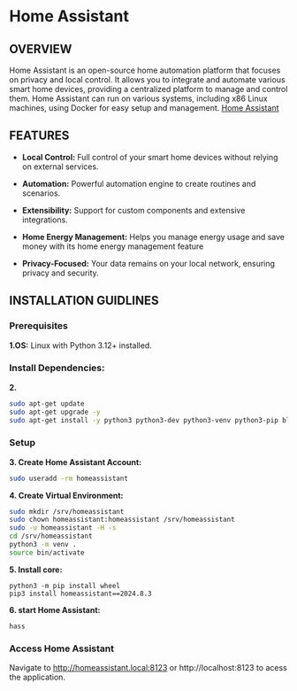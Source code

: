 # Home Assistant

## OVERVIEW

Home Assistant is an open-source home automation platform that focuses on privacy and local control. It allows you to integrate and automate various smart home devices, providing a centralized platform to manage and control them. Home Assistant can run on various systems, including x86 Linux machines, using Docker for easy setup and management. [Home Assistant](https://github.com/home-assistant/core)


## FEATURES

- **Local Control:** Full control of your smart home devices without relying on external services.

- **Automation:** Powerful automation engine to create routines and scenarios.

- **Extensibility:** Support for custom components and extensive integrations.

- **Home Energy Management:** Helps you manage energy usage and save money with its home energy management feature

- **Privacy-Focused:** Your data remains on your local network, ensuring privacy and security.


## INSTALLATION GUIDLINES

### **Prerequisites**

**1.OS:** Linux with Python 3.12+ installed.

### **Install Dependencies:**

**2.**

```bash
sudo apt-get update
sudo apt-get upgrade -y
sudo apt-get install -y python3 python3-dev python3-venv python3-pip bluez libffi-dev libssl-dev libjpeg-dev zlib1g-dev autoconf build-essential libopenjp2-7 libtiff6 libturbojpeg0-dev tzdata ffmpeg liblapack3 liblapack-dev libatlas-base-dev
```

### **Setup**

**3. Create Home Assistant Account:**
```bash
sudo useradd -rm homeassistant
```

**4. Create Virtual Environment:**
```bash
sudo mkdir /srv/homeassistant
sudo chown homeassistant:homeassistant /srv/homeassistant
sudo -u homeassistant -H -s
cd /srv/homeassistant
python3 -m venv .
source bin/activate
```

**5. Install core:**
```
python3 -m pip install wheel
pip3 install homeassistant==2024.8.3
```

**6. start Home Assistant:**
```
hass
```

### **Access Home Assistant**

Navigate to http://homeassistant.local:8123 or http://localhost:8123 to acess the application.




